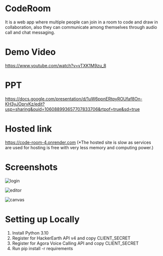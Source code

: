 # CodeRoom
It is a web app where multiple people can join in a room to code and draw in collaboration, also they can communicate among themselves through audio call and chat messaging.

# Demo Video
https://www.youtube.com/watch?v=vTXK1M9zu_8

# PPT
https://docs.google.com/presentation/d/1uW6ppnERtpyROUfaf8On-KH3yJOprvKz/edit?usp=sharing&ouid=106088993657707833706&rtpof=true&sd=true

# Hosted link 
https://code-room-4.onrender.com
(*The hosted site is slow as services are used for hosting is free with very less memory and computing power.)


# Screenshots
![login](https://github.com/Ayan-Paul/CodeRoom/blob/main/screenshots/1.png)

![editor](https://github.com/Ayan-Paul/CodeRoom/blob/main/screenshots/2.png)

![canvas](https://github.com/Ayan-Paul/CodeRoom/blob/main/screenshots/3.png)

# Setting up Locally
1. Install Python 3.10
2. Register for HackerEarth API v4 and copy CLIENT_SECRET
3. Register for Agora Voice Calling API and copy CLIENT_SECRET
4. Run pip install -r requirements


